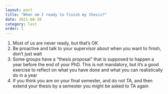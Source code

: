 ```yaml
---
layout: post
title: "When am I ready to finish my thesis?"
date: 2021-08-30
category: last
order: 1
---
```


1. Most of us are never ready, but that’s OK
2. Be proactive and talk to your supervisor about when you want to finish, don’t just wait
3. Some groups have a “thesis proposal” that is supposed to happen a year before the end of your PhD. This is not mandatory, but it’s a good exercise to reflect on what you have done and what you can realistically do in a year
4. If you think you are on your final semester, and do not TA, and then extend your thesis by a semester you might be asked to TA again